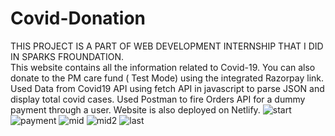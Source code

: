 # Covid-Donation
THIS PROJECT IS A PART OF WEB DEVELOPMENT INTERNSHIP THAT I DID IN SPARKS FROUNDATION.    
          This website contains all the information related to Covid-19. You can also donate to the PM care fund ( Test Mode) using the integrated Razorpay link. Used Data from Covid19 API using fetch API in javascript to parse JSON and display total covid cases. Used Postman to fire Orders API for a dummy payment through a user. Website is also deployed on Netlify.
![start](https://user-images.githubusercontent.com/58468853/124512840-fb22fe80-ddf6-11eb-8fa3-b512972baaa8.PNG)
![payment](https://user-images.githubusercontent.com/58468853/124512843-fcecc200-ddf6-11eb-897e-a3a2d40709cb.PNG)
![mid](https://user-images.githubusercontent.com/58468853/124512848-ff4f1c00-ddf6-11eb-9a51-e0e61b81d8fd.PNG)
![mid2](https://user-images.githubusercontent.com/58468853/124512851-0118df80-ddf7-11eb-8438-5d4b2ed863e6.PNG)
![last](https://user-images.githubusercontent.com/58468853/124512855-04ac6680-ddf7-11eb-9885-513d5cac411d.PNG)
